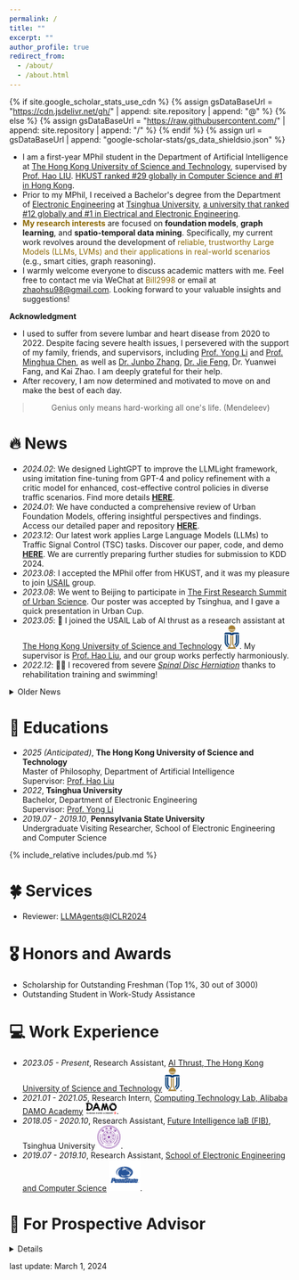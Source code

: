```yaml
---
permalink: /
title: ""
excerpt: ""
author_profile: true
redirect_from: 
  - /about/
  - /about.html
---
```


{% if site.google_scholar_stats_use_cdn %}
{% assign gsDataBaseUrl = "https://cdn.jsdelivr.net/gh/" | append: site.repository | append: "@" %}
{% else %}
{% assign gsDataBaseUrl = "https://raw.githubusercontent.com/" | append: site.repository | append: "/" %}
{% endif %}
{% assign url = gsDataBaseUrl | append: "google-scholar-stats/gs_data_shieldsio.json" %}

<span class='anchor' id='about-me'></span>

<!-- - I am a first-year MPhil student in the Department of Artificial Intelligence at [The Hong Kong University of Science and Technology (Guangzhou Campus)][A6], supervised by [Prof. Hao LIU][N2]. [HKUST ranked #29 globally in Computer Science and #1 in Hong Kong][A8]. HKUST(GZ) is a new campus of The Hong Kong University of Science and Technology rather than an independent university and focuses on interdisciplinary research. -->
- I am a first-year MPhil student in the Department of Artificial Intelligence at [The Hong Kong University of Science and Technology][A6], supervised by [Prof. Hao LIU][N2]. 
[HKUST ranked #29 globally in Computer Science and #1 in Hong Kong][A8].
- Prior to my MPhil, I received a Bachelor's degree from the Department of [Electronic Engineering][A2] at [Tsinghua University][A1], [a university that ranked #12 globally and #1 in Electrical and Electronic Engineering][A9].
- <span style="color: #8C6804;">**My research interests**</span> are focused on **foundation models**, **graph learning**, and **spatio-temporal data mining**. Specifically, my current work revolves around the development of <span style="color: #8C6804;">reliable, trustworthy Large Models (LLMs, LVMs) and their applications in real-world scenarios</span> (e.g., smart cities, graph reasoning).
- I warmly welcome everyone to discuss academic matters with me. Feel free to contact me via WeChat at <span style="color: #8C6804;">Bill2998</span> or email at <span style="color: #8C6804;">zhaohsu98@gmail.com</span>. Looking forward to your valuable insights and suggestions!
<!-- <span style="color: #8C6804;">这段文本将显示为天蓝色。</span>
 -->
 
**Acknowledgment**
<!-- <details markdown='1'><summary>Acknowledgment</summary> -->

- I used to suffer from severe lumbar and heart disease from 2020 to 2022. Despite facing severe health issues, I persevered with the support of my family, friends, and supervisors, including [Prof. Yong Li][A3] and [Prof. Minghua Chen][A4], as well as [Dr. Junbo Zhang][A7], [Dr. Jie Feng][A5], Dr. Yuanwei Fang, and Kai Zhao. I am deeply grateful for their help.
- After recovery, I am now determined and motivated to move on and make the best of each day.

<!-- </details> -->


<!-- Despite facing severe health issues over the past two years, I persevered with the support of my families, friends and supervisors, including [Prof. Yong Li][A3] and [Prof. Minghua Chen][A4], as well as [Dr. Jie Feng][A5], Dr. Yuanwei Fang, and Kai Zhao. I am deeply grateful for their help and look forward to collaborating with them in the future. Now, I am focused and motivated to move forward and make the most of each day. -->

<blockquote class="blockquote-center"><center>Genius only means hard-working all one's life. (Mendeleev)</center></blockquote>

<!-- _In the past, I've let go of many golden opportunities and often regretted those decisions. However, looking back, I feel grateful to every person who trusted me. Now, when presented with new opportunities, I vow to cherish them wholeheartedly and honor all commitments, no matter their size._ -->

# 🔥 News

- *2024.02*: We designed LightGPT to improve the LLMLight framework, using imitation fine-tuning from GPT-4 and policy refinement with a critic model for enhanced, cost-effective control policies in diverse traffic scenarios. Find more details [**HERE**][N7].
- *2024.01*: We have conducted a comprehensive review of Urban Foundation Models, offering insightful perspectives and findings. Access our detailed paper and repository [**HERE**][N6].
- *2023.12*: Our latest work applies Large Language Models (LLMs) to Traffic Signal Control (TSC) tasks. Discover our paper, code, and demo [**HERE**][N5]. We are currently preparing further studies for submission to KDD 2024.
- *2023.08*: I accepted the MPhil offer from HKUST, and it was my pleasure to join [USAIL][N4] group.
- *2023.08*: We went to Beijing to participate in [The First Research Summit of Urban Science][N3]. Our poster was accepted by Tsinghua, and I gave a quick presentation in Urban Cup.
- *2023.05*: 🎉 I joined the USAIL Lab of AI thrust as a research assistant at [The Hong Kong University of Science and Technology][A6] <img src='./images/UST_Logo.svg' style='width: 2em;'>. My supervisor is [Prof. Hao Liu][N2], and our group works perfectly harmoniously.
- *2022.12*: 🎉🎉 I recovered from severe [*Spinal Disc Herniation*][N1] thanks to rehabilitation training and swimming!

<details markdown='1'><summary>Older News</summary>
- *2021.07*: I received the algorithm intern offer from the Machine Learning Platform of KuaiShou Technology. <img src='./images/Kuaishou_logo.png' style='width: 6em;'>
- *2021.01*: I joined [Alibaba DAMO Academy][I1] <img src='./images/Damo.svg' style='width: 4em;'> as a research intern!
</details>

# 📖 Educations

<!-- - *2025 (Anticipated)*, Master of Philosophy.<br>
   Department of Artificial Intelligence, The Hong Kong University of Science and Technology
- *2022*, Bachelor.<br>
   Department of Electronic Engineering, Tsinghua University
- *2019.07 - 2019.10*, Undergraduate Visiting Researcher.<br>
   School of Electronic Engineering and Computer Science, Pennsylvania State University -->

- *2025 (Anticipated)*, **The Hong Kong University of Science and Technology**<br>
   Master of Philosophy, Department of Artificial Intelligence<br>
   Supervisor: [Prof. Hao Liu][E1]
   <!-- Co-supervisor: [Prof. Hui Xiong][E3], [Prof. Xiaowen Chu][E4] -->
- *2022*, **Tsinghua University**<br>
   Bachelor, Department of Electronic Engineering<br>
   Supervisor: [Prof. Yong Li][E2]
- *2019.07 - 2019.10*, **Pennsylvania State University**<br>
   Undergraduate Visiting Researcher, School of Electronic Engineering and Computer Science

{% include_relative includes/pub.md %}

# 🍀 Services

- Reviewer: [LLMAgents@ICLR2024][S1]

# 🎖 Honors and Awards

- Scholarship for Outstanding Freshman (Top 1%, 30 out of 3000)
- Outstanding Student in Work-Study Assistance

# 💻 Work Experience

- *2023.05 - Present*, Research Assistant, [AI Thrust, The Hong Kong University of Science and Technology][I3] <img src='./images/UST_Logo.svg' style='width: 2em;'>.
- *2021.01 - 2021.05*, Research Intern, [Computing Technology Lab, Alibaba DAMO Academy][I1] <img src='./images/Damo.svg' style='width: 4em;'>.
- *2018.05 - 2020.10*, Research Assistant, [Future Intelligence laB (FIB)][I4], Tsinghua University <img src='./images/Tsinghua_University_Logo.svg' style='width: 3em;'>.
- *2019.07 - 2019.10*, Research Assistant, [School of Electronic Engineering and Computer Science][I2] <img src='./images/penn-state-lions-3.svg' style='width: 4em;'>.


# 💬 For Prospective Advisor

<details markdown='1'><summary>Details</summary>

## English Version

I plan to apply for Ph.D. programs for Fall 2025. Here are a few expectations I have for my future advisor and collaborators:

1. <span style="color: #8C6804;">Interest</span>: My motivation is fueled by my passions, and working on projects that don't spark my interest is a challenge I prefer to avoid. It's crucial for me to find a research group where our interests align, as this is a fundamental requirement for me.
2. <span style="color: #8C6804;">Qualities</span>: I strive to uphold values of integrity, diligence, and responsibility, and I seek to work alongside individuals who share these commendable traits.
3. <span style="color: #8C6804;">Atmosphere</span>: A positive team environment significantly boosts my motivation and productivity. This is a key reason why I chose to join USAIL.
The importance of the above factors is ranked as follows: 1 = 2 > 3 > > others.

Recently, I wrote a blog in Chinese, detailing my expectations for Ph.D. applications, future research, and life. You're welcome to read it: [24#00 Before Applying][F1]

Thank you for taking the time to learn more about me. If you have any feedback or suggestions, please don't hesitate to reach out to me via email (zhaohsu98@gmail.com), phone (+86-13260261866), or WeChat (Bill2998).

## Chinese Version

我计划申请 25Fall 入学的 Ph.D. 项目，以下几点是我对未来的导师与合作者的期待：

1. 兴趣：我一直是一个兴趣导向的人，我无法忍受做完全不感兴趣的事情，相近的研究兴趣是必要条件。
2. 品质：我以诚信、勤奋、责任心等准则要求自己，所以我也希望能与具有类似优秀品质的人合作。
3. 氛围：在拥有一个良好氛围的团队中，我会有更高的自我驱动和执行力 (这是我加入 USAIL 的一个重要原因)。
以上几点的重要程度：1 = 2 > 3 > > 其他

最近我写了一篇中文博客，更详细地介绍了我对 PhD 申请、未来的研究与生活的期待，欢迎阅读：[24#00 写在申请前][F1]

最后，感谢您愿意花时间来了解我，如果您对我有任何意见和建议，欢迎通过邮件 (zhaohsu98@gmail.com)、电话 (+86-13260261866) 或微信 (Bill2998) 联系我。

   <details markdown='1'><summary>Know More About Me in 1 Minute</summary>

   1. 我一直是一个兴趣导向的人，我无法忍受做完全不感兴趣（*例如模拟电路*）的事情，同时我对新知识和新领域的挑战非常感兴趣且具备足够的行动力（*例如，尽管我不喜欢模拟电路，但我对芯片设计很感兴趣，所以在本科期间我熟练 Verilog 语言后，自己选修了微电子的研究生课程，了解并实践了芯片设计的完整流程，完成了一个简单卷积神经网络加速芯片的版图设计*）。
   2. 我患有较为严重的腰椎间盘突出疾病，并曾因病影响了两年的学习时间。尽管腰椎疾病是不可逆的，通过坚持康复训练和定期游泳等方式，目前疾病已经不会影响到我正常的生活和工作。
   3. 生病期间，我在病痛中花了很长时间思考对人生的规划，确定了真正的兴趣，对未来的期待是我战胜疾病的一个重要原因。这也使我决定将有限的时间投入到感兴趣的领域，也是我决定读 PhD 的原因。我是一个终身学习者，也是“日拱一卒”想法的践行者。尽管由于之前生病耽误了很多时间，但我从康复以来一直（努力:）保持对时间的高效利用和对自身的有效管理，我有信心在接下来几年内赶上并超过先行者。

   </details>

</details>

last update: March 1, 2024


[A9]: https://international.join-tsinghua.edu.cn/Discover_Tsinghua1/Advantages.htm
[A8]: https://hkust.edu.hk/index.php/about/rankings
[A7]: https://zhangjunbo.org/
[A6]: https://hkust-gz.edu.cn/
[A5]: https://vonfeng.github.io/
[A4]: https://www.mhchen.com/
[A3]: http://fi.ee.tsinghua.edu.cn/~liyong/
[A2]: https://www.ee.tsinghua.edu.cn/en/
[A1]: https://www.tsinghua.edu.cn/en/index.htm

[N7]: https://gungnir2099.github.io/LLMLight-Page/
[N6]: https://github.com/usail-hkust/Awesome-Urban-Foundation-Models
[N5]: https://github.com/usail-hkust/LLMTSCS
[N4]: https://github.com/usail-hkust
[N3]: https://fi.ee.tsinghua.edu.cn/RSUSHD2023/
[N2]: https://raymondhliu.github.io/
[N1]: https://en.wikipedia.org/wiki/Spinal_disc_herniation

[E4]: https://sites.google.com/view/chuxiaowen
[E3]: https://scholar.google.com/citations?user=cVDF1tkAAAAJ&hl=en
[E2]: http://fi.ee.tsinghua.edu.cn/~liyong/
[E1]: https://raymondhliu.github.io/

[S1]: https://llmagents.github.io/

[I4]: http://fi.ee.tsinghua.edu.cn/
[I3]: https://hkust-gz.edu.cn/
[I2]: https://www.eecs.psu.edu/
[I1]: https://damo.alibaba.com/labs/computing-technology

[T1]: https://drive.google.com/file/d/17JwDHCyMyothD5zJmFA3HsbK_OHAEj0h/view?usp=sharing

[F1]: https://xzbill.top/archives/c1a6767d.html